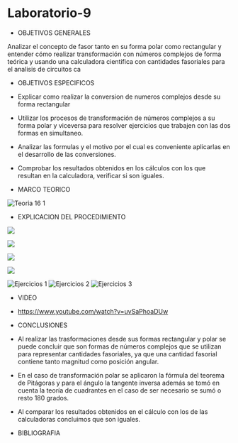 # Laboratorio-9

- OBJETIVOS GENERALES

Analizar el concepto de fasor tanto en su forma polar como rectangular y   entender cómo realizar transformación con números complejos de forma teórica y  usando una calculadora cientifica con cantidades fasoriales  para el analisis de circuitos ca

- OBJETIVOS ESPECIFICOS

- Explicar como realizar la conversion de numeros complejos desde su forma rectangular

- Utilizar los procesos de transformación de números complejos a su forma polar y viceversa para resolver ejercicios que trabajen con las dos formas en simultaneo. 

- Analizar las formulas y el motivo por el cual es conveniente aplicarlas en el desarrollo de las conversiones. 

- Comprobar los resultados obtenidos en los cálculos con los que resultan en la calculadora, verificar si son iguales. 

- MARCO TEORICO

 ![Teoria 16 1](https://user-images.githubusercontent.com/84397282/133001668-69e222d5-d2f6-45e2-b886-e75d8ffe2364.jpg)

- EXPLICACION DEL PROCEDIMIENTO

![](https://user-images.githubusercontent.com/84998005/133096826-52d723e6-2885-48eb-8d59-e4fa0ba9cc58.png)

![](https://user-images.githubusercontent.com/84998005/133096817-c05ba0dc-a44d-4e6a-8b0b-77147845544c.png)

![](https://user-images.githubusercontent.com/84998013/133012713-c70d033f-2f6c-45c1-8381-4a67dfaefcd0.png)

![](https://user-images.githubusercontent.com/84998013/133012736-57a79b87-3f0b-4902-ae8c-4f6a1eff2ac6.png)


![Ejercicios 1](https://user-images.githubusercontent.com/84397282/133001906-b8f2511c-c910-49f9-b7b4-d78dc9362554.jpg)
![Ejercicios 2](https://user-images.githubusercontent.com/84397282/133001907-ea58e4f7-276e-417f-a117-ac97d58020be.jpg)
![Ejercicios 3](https://user-images.githubusercontent.com/84397282/133001909-aa9e7cb7-fe64-4bb2-998a-3ab4bee08f9b.jpg)

- VIDEO

- https://www.youtube.com/watch?v=uvSaPhoaDUw

- CONCLUSIONES

- Al realizar las trasformaciones desde sus formas rectangular y polar se puede concluir que son formas de números complejos que
se utilizan para representar cantidades fasoriales, ya que una cantidad fasorial contiene tanto
magnitud como posición angular.

-  En el caso de transformación polar se aplicaron la fórmula del teorema de Pitágoras y para el ángulo la tangente inversa además se tomó en cuenta la teoría de cuadrantes en el caso de ser necesario se sumó o resto 180 grados.

-  Al comparar los resultados obtenidos en el cálculo con los de las calculadoras concluimos que son iguales. 

- BIBLIOGRAFIA


